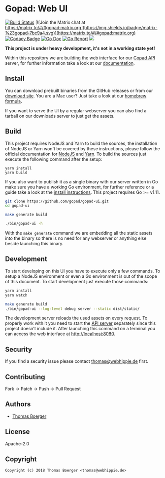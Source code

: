 # Gopad: Web UI

[![Build Status](https://cloud.drone.io/api/badges/gopad/gopad-ui/status.svg)](https://cloud.drone.io/gopad/gopad-ui)
[![Join the Matrix chat at https://matrix.to/#/#gopad:matrix.org](https://img.shields.io/badge/matrix-%23gopad-7bc9a4.svg)](https://matrix.to/#/#gopad:matrix.org)
[![Codacy Badge](https://api.codacy.com/project/badge/Grade/2e41fc2d144c45c18832412c714dcea1)](https://www.codacy.com/app/gopad/gopad-ui?utm_source=github.com&amp;utm_medium=referral&amp;utm_content=gopad/gopad-ui&amp;utm_campaign=Badge_Grade)
[![Go Doc](https://godoc.org/github.com/gopad/gopad-ui/server?status.svg)](http://godoc.org/github.com/gopad/gopad-ui/server)
[![Go Report](http://goreportcard.com/badge/github.com/gopad/gopad-ui)](http://goreportcard.com/report/github.com/gopad/gopad-ui)
[![](https://images.microbadger.com/badges/image/gopad/gopad-ui.svg)](http://microbadger.com/images/gopad/gopad-ui "Get your own image badge on microbadger.com")

**This project is under heavy development, it's not in a working state yet!**

Within this repository we are building the web interface for our [Gopad API](https://github.com/gopad/gopad-api) server, for further information take a look at our [documentation](https://gopad.tech).


## Install

You can download prebuilt binaries from the GitHub releases or from our [download site](http://dl.gopad.tech/ui). You are a Mac user? Just take a look at our [homebrew formula](https://github.com/gopad/homebrew-gopad).

If you want to serve the UI by a regular webserver you can also find a tarball on our downloads server to just get the assets.


## Build

This project requires NodeJS and Yarn to build the sources, the installation of NodeJS or Yarn won't be covered by these instructions, please follow the official documentation for [NodeJS](https://nodejs.org/en/download/package-manager/) and [Yarn](https://yarnpkg.com/lang/en/docs/install/). To build the sources just execute the following command after the setup:

```
yarn install
yarn build
```

If you also want to publish it as a single binary with our server written in Go make sure you have a working Go environment, for further reference or a guide take a look at the [install instructions](http://golang.org/doc/install.html). This project requires Go >= v1.11.

```bash
git clone https://github.com/gopad/gopad-ui.git
cd gopad-ui

make generate build

./bin/gopad-ui -h
```

With the `make generate` command we are embedding all the static assets into the binary so there is no need for any webserver or anything else beside launching this binary.


## Development

To start developing on this UI you have to execute only a few commands. To setup a NodeJS environment or even a Go environment is out of the scope of this document. To start development just execute those commands:

```bash
yarn install
yarn watch

make generate build
./bin/gopad-ui --log-level debug server --static dist/static/
```

The development server reloads the used assets on every request. To properly work with it you need to start the [API server](https://github.com/gopad/gopad-api) separately since this project doesn't include it. After launching this command on a terminal you can access the web interface at [http://localhost:8080](http://localhost:8080).


## Security

If you find a security issue please contact thomas@webhippie.de first.


## Contributing

Fork -> Patch -> Push -> Pull Request


## Authors

* [Thomas Boerger](https://github.com/tboerger)


## License

Apache-2.0


## Copyright

```
Copyright (c) 2018 Thomas Boerger <thomas@webhippie.de>
```
